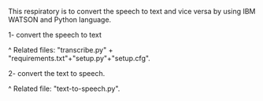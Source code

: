 This respiratory is to convert the speech to text and vice versa by using IBM WATSON and Python language. 

1- convert the speech to text

^ Related files: "transcribe.py" + "requirements.txt"+"setup.py"+"setup.cfg".

2- convert the text to speech.

^ Related file: "text-to-speech.py".

